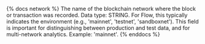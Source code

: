 {% docs network %}
The name of the blockchain network where the block or transaction was recorded. Data type: STRING. For Flow, this typically indicates the environment (e.g., 'mainnet', 'testnet', 'sandboxnet'). This field is important for distinguishing between production and test data, and for multi-network analytics. Example: 'mainnet'.
{% enddocs %}